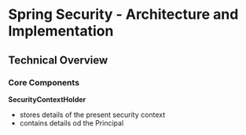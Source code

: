 # Spring Security - Architecture and Implementation

## Technical Overview

### Core Components

**SecurityContextHolder**
- stores details of the present security context
- contains details od the Principal